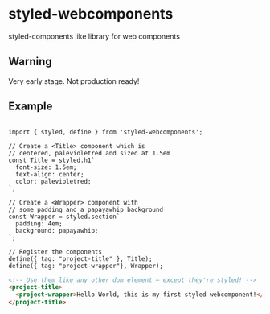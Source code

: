 # styled-webcomponents
styled-components like library for web components

## Warning
Very early stage. Not production ready!

## Example

<!-- prettier-ignore -->
```JS

import { styled, define } from 'styled-webcomponents';

// Create a <Title> component which is
// centered, palevioletred and sized at 1.5em
const Title = styled.h1`
  font-size: 1.5em;
  text-align: center;
  color: palevioletred;
`;

// Create a <Wrapper> component with
// some padding and a papayawhip background
const Wrapper = styled.section`
  padding: 4em;
  background: papayawhip;
`;

// Register the components
define({ tag: "project-title" }, Title);
define({ tag: "project-wrapper"}, Wrapper);
```

```html
<!-- Use them like any other dom element – except they're styled! -->
<project-title>
  <project-wrapper>Hello World, this is my first styled webcomponent!</project-wrapper>
</project-title>
```
